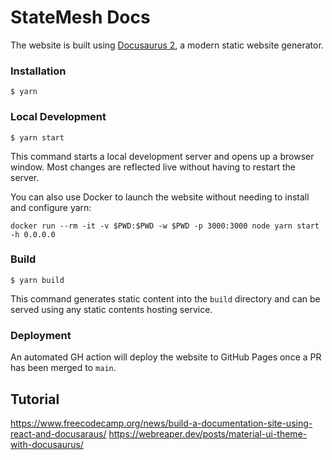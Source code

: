 # StateMesh Docs

The website is built using [Docusaurus 2](https://docusaurus.io/), a modern static website generator.

### Installation

```
$ yarn
```

### Local Development

```
$ yarn start
```

This command starts a local development server and opens up a browser window. Most changes are reflected live without having to restart the server.

You can also use Docker to launch the website without needing to install and configure yarn:
```
docker run --rm -it -v $PWD:$PWD -w $PWD -p 3000:3000 node yarn start -h 0.0.0.0
```

### Build

```
$ yarn build
```

This command generates static content into the `build` directory and can be served using any static contents hosting service.

### Deployment

An automated GH action will deploy the website to GitHub Pages once a PR has been merged to `main`.


## Tutorial
https://www.freecodecamp.org/news/build-a-documentation-site-using-react-and-docusaraus/
https://webreaper.dev/posts/material-ui-theme-with-docusaurus/
